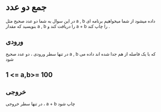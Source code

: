 # جمع دو عدد 

در این سوال به شما دو عدد صحیح مثل a , b  داده میشود 
از شما میخواهیم برنامه ای بنویسید که مقدار a , b را دریافت کند 
و a + b را چاپ کند .

## ورودی 

در تنها سطر ورودی ، دو عدد صحیح a , b که با یک فاصله از هم جدا شده اند داده می شود

## 1 <= a,b>= 100
## خروجی 

در تنها سطر خروجی ،
 a + b چاپ شود
